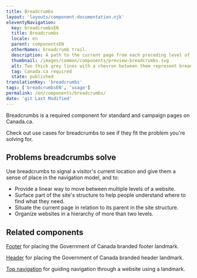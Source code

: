 ```yaml
---
title: Breadcrumbs
layout: 'layouts/component-documentation.njk'
eleventyNavigation:
  key: breadcrumbsEN
  title: Breadcrumbs
  locale: en
  parent: componentsEN
  otherNames: breadcrumb trail.
  description: A path to the current page from each preceding level of the site's hierarchy.
  thumbnail: /images/common/components/preview-breadcrumbs.svg
  alt: Two thick grey lines with a chevron between them represent breadcrumb links.
  tag: Canada.ca required
  state: published
translationKey: 'breadcrumbs'
tags: ['breadcrumbsEN', 'usage']
permalink: /en/components/breadcrumbs/
date: 'git Last Modified'
---
```


Breadcrumbs is a required component for standard and campaign pages on Canada.ca.

Check out use cases for breadcrumbs to see if they fit the problem you're solving for.

## Problems breadcrumbs solve

Use breadcrumbs to signal a visitor's current location and give them a sense of place in the navigation model, and to:

- Provide a linear way to move between multiple levels of a website.
- Surface part of the site's structure to help people understand where to find what they need.
- Situate the current page in relation to its parent in the site structure.
- Organize websites in a hierarchy of more than two levels.

<article class="bg-full-width bg-primary text-light pt-600 pb-300 my-600">
  <h2 class="mt-0">Related components</h2>

<a href="{{ links.footer }}" class="link-light">Footer</a> for placing the Government of Canada branded footer landmark.

<a href="{{ links.header }}" class="link-light">Header</a> for placing the Government of Canada branded header landmark.

<a href="{{ links.topNav }}" class="link-light">Top navigation</a> for guiding navigation through a website using a landmark.

</article>
